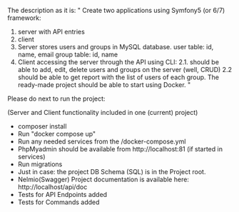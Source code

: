 The description as it is:
"
Create two applications using Symfony5 (or 6/7) framework:
1. server with API entries
2. client
1. Server stores users and groups in MySQL database.
user table: id, name, email
group table: id, name
2. Client accessing the server through the API using CLI:
2.1. should be able to add, edit, delete users and groups on the server (well,
CRUD)
2.2 should be able to get report with the list of users of each group.
The ready-made project should be able to start using Docker.
"


Please do next to run the project:

(Server and Client functionality included in one (current) project)

- composer install
- Run "docker compose up"
- Run any needed services from the /docker-compose.yml
- PhpMyadmin should be available from http://localhost:81 (if started in services)
- Run migrations
- Just in case: the project DB Schema (SQL) is in the Project root.
- Nelmio(Swagger) Project documentation is available here: http://localhost/api/doc
- Tests for API Endpoints added
- Tests for Commands added
